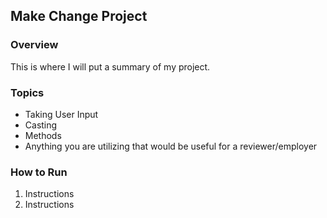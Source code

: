 ## Make Change Project

### Overview

This is where I will put a summary of my project.

### Topics

* Taking User Input
* Casting
* Methods
* Anything you are utilizing that would be useful for a reviewer/employer

### How to Run

1. Instructions
2. Instructions
